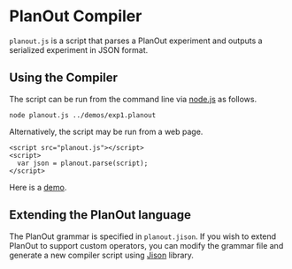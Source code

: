 # PlanOut Compiler

`planout.js` is a script that parses a PlanOut experiment and outputs a serialized experiment in JSON format.

## Using the Compiler
The script can be run from the command line via [node.js](http://nodejs.org/) as follows.
```
node planout.js ../demos/exp1.planout
```

Alternatively, the script may be run from a web page.
```
<script src="planout.js"></script>
<script>
  var json = planout.parse(script);
</script>
```

Here is a [demo](http://facebook.github.io/planout/demo/planout-compiler.html).

## Extending the PlanOut language
The PlanOut grammar is specified in `planout.jison`. If you wish to extend PlanOut to support custom operators, you can modify the grammar file and generate a new compiler script using [Jison](http://zaach.github.io/jison/) library.
